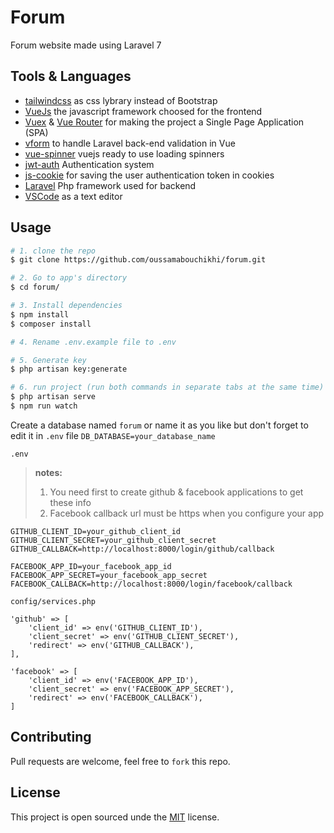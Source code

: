 # Forum
Forum website made using Laravel 7

## Tools & Languages
- [tailwindcss](https://github.com/laravel-frontend-presets/tailwindcss) as css lybrary instead of Bootstrap
- [VueJs](https://vuejs.org/v2/guide/) the javascript framework choosed for the frontend
- [Vuex](https://vuex.vuejs.org/) & [Vue Router](https://router.vuejs.org/) for making the project a Single Page Application (SPA)
- [vform](https://github.com/cretueusebiu/vform) to handle Laravel back-end validation in Vue
- [vue-spinner](https://github.com/greyby/vue-spinner) vuejs ready to use loading spinners
- [jwt-auth](https://github.com/tymondesigns/jwt-auth) Authentication system
- [js-cookie](https://github.com/js-cookie/js-cookie) for saving the user authentication token in cookies
- [Laravel](https://laravel.com/) Php framework used for backend
- [VSCode](https://code.visualstudio.com/) as a text editor

## Usage

``` bash
# 1. clone the repo
$ git clone https://github.com/oussamabouchikhi/forum.git

# 2. Go to app's directory
$ cd forum/

# 3. Install dependencies
$ npm install
$ composer install

# 4. Rename .env.example file to .env

# 5. Generate key
$ php artisan key:generate

# 6. run project (run both commands in separate tabs at the same time)
$ php artisan serve
$ npm run watch
```

Create a database named ```forum``` or name it as you like but don't forget to edit it in ```.env``` file ```DB_DATABASE=your_database_name```

```.env``` 
>__notes:__ 
>1. You need first to create github & facebook applications to get  these info
>2. Facebook callback url must be https when you configure your app
```
GITHUB_CLIENT_ID=your_github_client_id
GITHUB_CLIENT_SECRET=your_github_client_secret
GITHUB_CALLBACK=http://localhost:8000/login/github/callback

FACEBOOK_APP_ID=your_facebook_app_id
FACEBOOK_APP_SECRET=your_facebook_app_secret
FACEBOOK_CALLBACK=http://localhost:8000/login/facebook/callback
```
```config/services.php```
```
'github' => [
    'client_id' => env('GITHUB_CLIENT_ID'),
    'client_secret' => env('GITHUB_CLIENT_SECRET'),
    'redirect' => env('GITHUB_CALLBACK'),
],

'facebook' => [
    'client_id' => env('FACEBOOK_APP_ID'),
    'client_secret' => env('FACEBOOK_APP_SECRET'),
    'redirect' => env('FACEBOOK_CALLBACK'),
]
```

## Contributing
Pull requests are welcome, feel free to ```fork``` this repo.

## License
This project is open sourced unde the [MIT](https://opensource.org/licenses/MIT) license.
